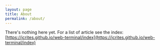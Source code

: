 ```yaml
---
layout: page
title: About
permalink: /about/
---
```


There's nothing here yet. For a list of article see the index: [https://jcrites.github.io/web-terminal/index](https://jcrites.github.io/web-terminal/index)
